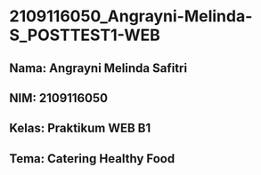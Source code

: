 # 2109116050_Angrayni-Melinda-S_POSTTEST1-WEB

## Nama: Angrayni Melinda Safitri<br>
## NIM: 2109116050<br>
## Kelas: Praktikum WEB B1<br>
## Tema: Catering Healthy Food<br>
